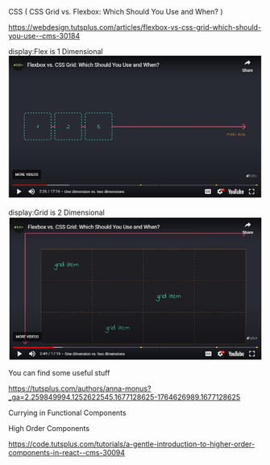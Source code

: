 CSS ( CSS Grid vs. Flexbox: Which Should You Use and When? )

https://webdesign.tutsplus.com/articles/flexbox-vs-css-grid-which-should-you-use--cms-30184


display:Flex is 1 Dimensional
![This is an image](/assets/1D.png)

display:Grid is 2 Dimensional
![This is an image](/assets/2D.png)

You can find some useful stuff

https://tutsplus.com/authors/anna-monus?_ga=2.259849994.1252622545.1677128625-1764626989.1677128625

Currying in Functional Components

High Order Components

https://code.tutsplus.com/tutorials/a-gentle-introduction-to-higher-order-components-in-react--cms-30094
